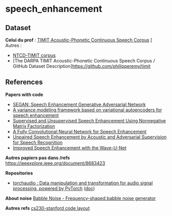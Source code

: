 # speech_enhancement

## Dataset


**Celui du prof** : [TIMIT Acoustic-Phonetic Continuous Speech Corpus](https://catalog.ldc.upenn.edu/LDC93S1)
[
Autres :
- [NTCD-TIMIT corpus](https://zenodo.org/record/1172064)
- [The DARPA TIMIT Acoustic-Phonetic Continuous Speech Corpus / GitHub Dataset Description]https://github.com/philipperemy/timit

## References

**Papers with code**
- [SEGAN: Speech Enhancement Generative Adversarial Network](https://paperswithcode.com/paper/segan-speech-enhancement-generative)
- [A variance modeling framework based on variational autoencoders for speech enhancement](https://paperswithcode.com/paper/a-variance-modeling-framework-based-on)
- [Supervised and Unsupervised Speech Enhancement Using Nonnegative Matrix Factorization](https://paperswithcode.com/paper/supervised-and-unsupervised-speech)
- [A Fully Convolutional Neural Network for Speech Enhancement](https://paperswithcode.com/paper/a-fully-convolutional-neural-network-for)
- [Unpaired Speech Enhancement by Acoustic and Adversarial Supervision for Speech Recognition](https://paperswithcode.com/paper/unpaired-speech-enhancement-by-acoustic-and)
- [Improved Speech Enhancement with the Wave-U-Net](https://paperswithcode.com/paper/improved-speech-enhancement-with-the-wave-u)

**Autres papiers pas dans /refs**
https://ieeexplore.ieee.org/document/8683423

**Repositories**
- [torchaudio : Data manipulation and transformation for audio signal processing, powered by PyTorch](https://github.com/pytorch/audio) ([doc](https://pytorch.org/audio/))

**About noise**
[Babble Noise - Frequency-shaped babble noise generator](https://mynoise.net/NoiseMachines/babbleNoiseGenerator.php)

**Autres refs**
[cs230-stanford code layout](https://cs230-stanford.github.io/pytorch-getting-started.html#code-layout)
